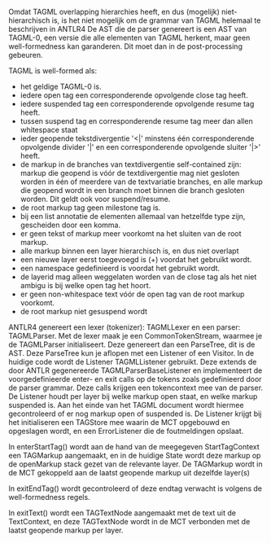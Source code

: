 Omdat TAGML overlapping hierarchies heeft, en dus (mogelijk) niet-hierarchisch is, is het niet mogelijk om de grammar van TAGML helemaal te beschrijven in ANTLR4
De AST die de parser genereert is een AST van TAGML-0, een versie die alle elementen van TAGML herkent, maar geen well-formedness kan garanderen.
Dit moet dan in de post-processing gebeuren.

TAGML is well-formed als:
- het geldige TAGML-0 is.
- iedere open tag een corresponderende opvolgende close tag heeft.
- iedere suspended tag een corresponderende opvolgende resume tag heeft.
- tussen suspend tag en corresponderende resume tag meer dan allen whitespace staat
- ieder geopende tekstdivergentie '<|' minstens één corresponderende opvolgende divider '|' en een corresponderende opvolgende sluiter '|>' heeft.
- de markup in de branches van textdivergentie self-contained zijn: markup die geopend is vóór de textdivergentie mag niet gesloten worden in één of meerdere van de textvariatie branches, en alle markup die geopend wordt in een branch moet binnen die branch gesloten worden. Dit geldt ook voor suspend/resume.
- de root markup tag geen milestone tag is.
- bij een list annotatie de elementen allemaal van hetzelfde type zijn, gescheiden door een komma.
- er geen tekst of markup meer voorkomt na het sluiten van de root markup.
- alle markup binnen een layer hierarchisch is, en dus niet overlapt
- een nieuwe layer eerst toegevoegd is (+) voordat het gebruikt wordt.
- een namespace gedefinieerd is voordat het gebruikt wordt.
- de layerid mag alleen weggelaten worden van de close tag als het niet ambigu is bij welke open tag het hoort.
- er geen non-whitespace text vóór de open tag van de root markup voorkomt.
- de root markup niet gesuspend wordt

ANTLR4 genereert een lexer (tokenizer): TAGMLLexer en een parser: TAGMLParser.
Met de lexer maak je een CommonTokenStream, waarmee je de TAGMLParser initialiseert.
Deze genereert dan een ParseTree, dit is de AST. Deze ParseTree kun je aflopen met een Listener of een Visitor. In de huidige code wordt de Listener TAGMLListener gebruikt. Deze extends de door ANTLR gegenereerde TAGMLParserBaseListener en implementeert de voorgedefinieerde enter- en exit calls op de tokens zoals gedefinieerd door de parser grammar. Deze calls krijgen een tokencontext mee van de parser.
De Listener houdt per layer bij welke markup open staat, en welke markup suspended is.
Aan het einde van het TAGML document wordt hiermee gecontroleerd of er nog markup open of suspended is.
De Listener krijgt bij het initialiseren een TAGStore mee waarin de MCT opgebouwd en opgeslagen wordt, en een ErrorListener die de foutmeldingen opslaat.

In enterStartTag() wordt aan de hand van de meegegeven StartTagContext een TAGMarkup aangemaakt, en in de huidige State wordt deze markup op de openMarkup stack gezet van de relevante layer. De TAGMarkup wordt in de MCT gekoppeld aan de laatst geopende markup uit dezelfde layer(s)

In exitEndTag() wordt gecontroleerd of deze endtag verwacht is volgens de well-formedness regels.

In exitText() wordt een TAGTextNode aangemaakt met de text uit de TextContext, en deze TAGTextNode wordt in de MCT verbonden met de laatst geopende markup per layer.
